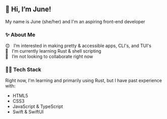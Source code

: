 ## 👋 Hi, I’m June!

My name is June (she/her) and I'm an aspiring front-end developer

### ✨ About Me

😊 &nbsp; I’m interested in making pretty & accessible apps, CLI's, and TUI's<br/>
🌱 &nbsp; I'm currently learning Rust & shell scripting<br/>
💖 &nbsp; I’m not looking to collaborate right now<br/>

### 👩‍💻 Tech Stack
Right now, I'm learning and primarily using Rust, but I have past experience with:
* HTML5
* CSS3
* JavaScript & TypeScript
* Swift & SwiftUI
